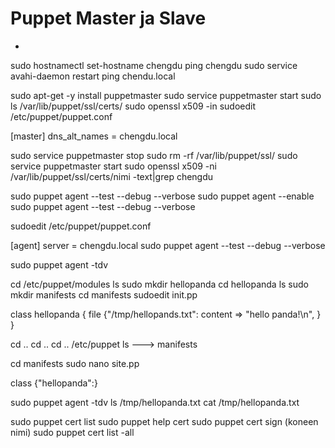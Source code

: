 # Puppet Master ja Slave
-
sudo hostnamectl set-hostname chengdu
ping chengdu
sudo service avahi-daemon restart
ping chendu.local


sudo apt-get -y install puppetmaster
sudo service puppetmaster start
sudo ls /var/lib/puppet/ssl/certs/
sudo openssl x509 -in
sudoedit /etc/puppet/puppet.conf

[master]
dns_alt_names = chengdu.local

sudo service puppetmaster stop
sudo rm -rf /var/lib/puppet/ssl/
sudo service puppetmaster start
sudo openssl x509 -ni /var/lib/puppet/ssl/certs/nimi -text|grep chengdu

sudo puppet agent --test --debug --verbose
sudo puppet agent --enable
sudo puppet agent --test --debug --verbose

sudoedit /etc/puppet/puppet.conf

[agent]
server = chengdu.local
sudo puppet agent --test --debug --verbose

sudo puppet agent -tdv

cd /etc/puppet/modules
ls
sudo mkdir hellopanda
cd hellopanda
ls
sudo mkdir manifests
cd manifests
sudoedit init.pp

class hellopanda {
	file {"/tmp/hellopands.txt":
		content => "hello panda!\n",
	}	
}

cd ..
cd ..
cd ..
/etc/puppet ls  ---> manifests

cd manifests
sudo nano site.pp

class {"hellopanda":}

sudo puppet agent -tdv
ls /tmp/hellopanda.txt
cat /tmp/hellopanda.txt

sudo puppet cert list
sudo puppet help cert
sudo puppet cert sign (koneen nimi)
sudo puppet cert list -all
